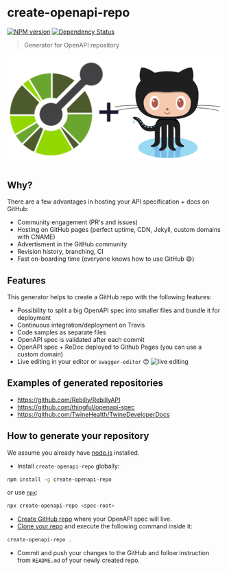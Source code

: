 # create-openapi-repo

[![NPM version][npm-image]][npm-url] [![Dependency Status][daviddm-image]][daviddm-url]

> Generator for OpenAPI repository

<center>

<img src="./logo.png" widht="500px"/>

</center>

## Why?
There are a few advantages in hosting your API specification + docs on GitHub:
 - Community engagement (PR's and issues)
 - Hosting on GitHub pages (perfect uptime, CDN, Jekyll, custom domains with CNAME)
 - Advertisment in the GitHub community
 - Revision history, branching, CI
 - Fast on-boarding time (everyone knows how to use GitHub :smile:)

## Features
This generator helps to create a GitHub repo with the following features:
 - Possibility to split a big OpenAPI spec into smaller files and bundle it for deployment
 - Continuous integration/deployment on Travis
 - Code samples as separate files
 - OpenAPI spec is validated after each commit
 - OpenAPI spec + ReDoc deployed to Github Pages (you can use a custom domain)
 - Live editing in your editor or `swagger-editor` :heart_eyes:
 ![live editing](./live-edit.gif)

## Examples of generated repositories
- https://github.com/Rebilly/RebillyAPI
- https://github.com/thingful/openapi-spec
- https://github.com/TwineHealth/TwineDeveloperDocs

## How to generate your repository

We assume you already have [node.js](https://nodejs.org/) installed.

- Install `create-openapi-repo` globally:
```bash
npm install -g create-openapi-repo
```
or use [`npx`](https://medium.com/@maybekatz/introducing-npx-an-npm-package-runner-55f7d4bd282b):

```bash
npx create-openapi-repo <spec-root>
```
- [Create GitHub repo](https://help.github.com/articles/create-a-repo/#create-a-new-repository-on-github) where your OpenAPI spec will live.
- [Clone your repo](https://help.github.com/articles/cloning-a-repository/) and execute the following command inside it:
```bash
create-openapi-repo .
```
-  Commit and push your changes to the GitHub and follow instruction from `README.md` of your newly created repo.

[npm-image]: https://badge.fury.io/js/generator-openapi-repo.svg
[npm-url]: https://npmjs.org/package/generator-openapi-repo
[daviddm-image]: https://david-dm.org/Rebilly/generator-openapi-repo.svg?theme=shields.io
[daviddm-url]: https://david-dm.org/Rebilly/generator-openapi-repo
